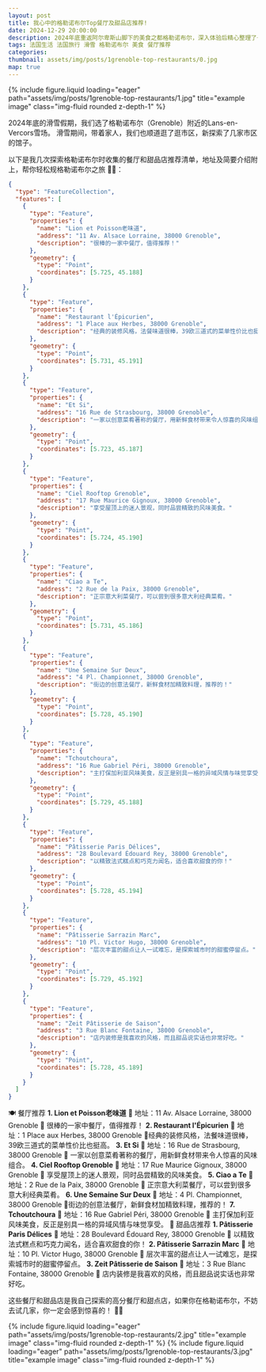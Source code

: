 ```yaml
---
layout: post
title: 我心中的格勒诺布尔Top餐厅及甜品店推荐!
date: 2024-12-29 20:00:00
description: 2024年底重返阿尔卑斯山脚下的美食之都格勒诺布尔，深入体验后精心整理了一份top餐厅和甜品店推荐清单。
tags: 法国生活 法国旅行 滑雪 格勒诺布尔 美食 餐厅推荐
categories: 
thumbnail: assets/img/posts/1grenoble-top-restaurants/0.jpg
map: true
---
```

{% include figure.liquid loading="eager" path="assets/img/posts/1grenoble-top-restaurants/1.jpg" title="example image" class="img-fluid rounded z-depth-1" %}


2024年底的滑雪假期，我们选了格勒诺布尔（Grenoble）附近的Lans-en-Vercors雪场。
滑雪期间，带着家人，我们也顺道逛了逛市区，新探索了几家市区的馆子。

以下是我几次探索格勒诺布尔时收集的餐厅和甜品店推荐清单，地址及简要介绍附上，帮你轻松规格勒诺布尔之旅 🍴🎿：


```geojson
{
  "type": "FeatureCollection",
  "features": [
    {
      "type": "Feature",
      "properties": {
        "name": "Lion et Poisson老味道",
        "address": "11 Av. Alsace Lorraine, 38000 Grenoble",
        "description": "很棒的一家中餐厅，值得推荐！"
      },
      "geometry": {
        "type": "Point",
        "coordinates": [5.725, 45.188]
      }
    },
    {
      "type": "Feature",
      "properties": {
        "name": "Restaurant l'Épicurien",
        "address": "1 Place aux Herbes, 38000 Grenoble",
        "description": "经典的装修风格，法餐味道很棒，39欧三道式的菜单性价比也挺高。"
      },
      "geometry": {
        "type": "Point",
        "coordinates": [5.731, 45.191]
      }
    },
    {
      "type": "Feature",
      "properties": {
        "name": "Et Si",
        "address": "16 Rue de Strasbourg, 38000 Grenoble",
        "description": "一家以创意菜肴著称的餐厅，用新鲜食材带来令人惊喜的风味组合。"
      },
      "geometry": {
        "type": "Point",
        "coordinates": [5.723, 45.187]
      }
    },
    {
      "type": "Feature",
      "properties": {
        "name": "Ciel Rooftop Grenoble",
        "address": "17 Rue Maurice Gignoux, 38000 Grenoble",
        "description": "享受屋顶上的迷人景观，同时品尝精致的风味美食。"
      },
      "geometry": {
        "type": "Point",
        "coordinates": [5.724, 45.190]
      }
    },
    {
      "type": "Feature",
      "properties": {
        "name": "Ciao a Te",
        "address": "2 Rue de la Paix, 38000 Grenoble",
        "description": "正宗意大利菜餐厅，可以尝到很多意大利经典菜肴。"
      },
      "geometry": {
        "type": "Point",
        "coordinates": [5.731, 45.186]
      }
    },
    {
      "type": "Feature",
      "properties": {
        "name": "Une Semaine Sur Deux",
        "address": "4 Pl. Championnet, 38000 Grenoble",
        "description": "街边的创意法餐厅，新鲜食材加精致料理，推荐的！"
      },
      "geometry": {
        "type": "Point",
        "coordinates": [5.728, 45.190]
      }
    },
    {
      "type": "Feature",
      "properties": {
        "name": "Tchoutchoura",
        "address": "16 Rue Gabriel Péri, 38000 Grenoble",
        "description": "主打保加利亚风味美食，反正是别具一格的异域风情与味觉享受。"
      },
      "geometry": {
        "type": "Point",
        "coordinates": [5.729, 45.188]
      }
    },
    {
      "type": "Feature",
      "properties": {
        "name": "Pâtisserie Paris Délices",
        "address": "28 Boulevard Édouard Rey, 38000 Grenoble",
        "description": "以精致法式糕点和巧克力闻名，适合喜欢甜食的你！"
      },
      "geometry": {
        "type": "Point",
        "coordinates": [5.728, 45.194]
      }
    },
    {
      "type": "Feature",
      "properties": {
        "name": "Pâtisserie Sarrazin Marc",
        "address": "10 Pl. Victor Hugo, 38000 Grenoble",
        "description": "层次丰富的甜点让人一试难忘，是探索城市时的甜蜜停留点。"
      },
      "geometry": {
        "type": "Point",
        "coordinates": [5.729, 45.192]
      }
    },
    {
      "type": "Feature",
      "properties": {
        "name": "Zeit Pâtisserie de Saison",
        "address": "3 Rue Blanc Fontaine, 38000 Grenoble",
        "description": "店内装修是我喜欢的风格，而且甜品说实话也非常好吃。"
      },
      "geometry": {
        "type": "Point",
        "coordinates": [5.728, 45.189]
      }
    }
  ]
}
```
	
🍽️ 餐厅推荐
**1. Lion et Poisson老味道**
📍 地址：11 Av. Alsace Lorraine, 38000 Grenoble
🌟 很棒的一家中餐厅，值得推荐！
**2. Restaurant l'Épicurien**
📍 地址：1 Place aux Herbes, 38000 Grenoble
🌟经典的装修风格，法餐味道很棒，39欧三道式的菜单性价比也挺高。
**3. Et Si**
📍 地址：16 Rue de Strasbourg, 38000 Grenoble
🌟 一家以创意菜肴著称的餐厅，用新鲜食材带来令人惊喜的风味组合。
**4. Ciel Rooftop Grenoble**
📍 地址：17 Rue Maurice Gignoux, 38000 Grenoble
🌟 享受屋顶上的迷人景观，同时品尝精致的风味美食。
**5. Ciao a Te**
📍 地址：2 Rue de la Paix, 38000 Grenoble
🌟 正宗意大利菜餐厅，可以尝到很多意大利经典菜肴。
**6. Une Semaine Sur Deux**
📍 地址：4 Pl. Championnet, 38000 Grenoble
🌟街边的创意法餐厅，新鲜食材加精致料理，推荐的！
**7. Tchoutchoura**
📍 地址：16 Rue Gabriel Péri, 38000 Grenoble
🌟 主打保加利亚风味美食，反正是别具一格的异域风情与味觉享受。
🍰 甜品店推荐
**1. Pâtisserie Paris Délices**
📍 地址：28 Boulevard Édouard Rey, 38000 Grenoble
🌟 以精致法式糕点和巧克力闻名，适合喜欢甜食的你！
**2. Pâtisserie Sarrazin Marc**
📍 地址：10 Pl. Victor Hugo, 38000 Grenoble
🌟 层次丰富的甜点让人一试难忘，是探索城市时的甜蜜停留点。
**3. Zeit Pâtisserie de Saison**
📍 地址：3 Rue Blanc Fontaine, 38000 Grenoble
🌟 店内装修是我喜欢的风格，而且甜品说实话也非常好吃。
	
这些餐厅和甜品店是我自己探索的高分餐厅和甜点店，如果你在格勒诺布尔，不妨去试几家，你一定会感到惊喜的！ 🍷✨

{% include figure.liquid loading="eager" path="assets/img/posts/1grenoble-top-restaurants/2.jpg" title="example image" class="img-fluid rounded z-depth-1" %}
{% include figure.liquid loading="eager" path="assets/img/posts/1grenoble-top-restaurants/3.jpg" title="example image" class="img-fluid rounded z-depth-1" %}

